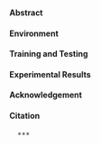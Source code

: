 ### 


#### Abstract 


#### Environment 



#### Training and Testing 



#### Experimental Results 



#### Acknowledgement 



#### Citation 
```
  ***

```


